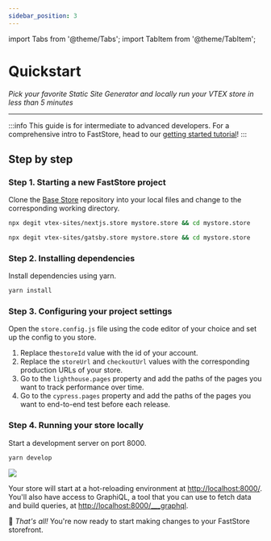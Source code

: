 ```yaml
---
sidebar_position: 3
---
```


import Tabs from '@theme/Tabs';
import TabItem from '@theme/TabItem';

# Quickstart

*Pick your favorite Static Site Generator and locally run your VTEX store in less than 5 minutes*

---

:::info 
This guide is for intermediate to advanced developers. For a comprehensive intro to FastStore, head to our [getting started tutorial](/tutorials/fundamentals/0)!
:::

## Step by step 

### Step 1. Starting a new FastStore project

Clone the [Base Store](/starters/base) repository into your local files and change to the corresponding working directory.

<Tabs groupId="chosen-framework">
  <TabItem value="nextjs" label="Next.js" default>

```sh
npx degit vtex-sites/nextjs.store mystore.store && cd mystore.store
```

  </TabItem>
  <TabItem value="gatsby" label="Gatsby">

```sh
npx degit vtex-sites/gatsby.store mystore.store && cd mystore.store
```


  </TabItem>
</Tabs>



### Step 2. Installing dependencies

Install dependencies using yarn.

```sh
yarn install
```

### Step 3. Configuring your project settings

Open the `store.config.js` file using the code editor of your choice and set up the config to you store.

1. Replace  the`storeId` value with the id of your account.
2. Replace the `storeUrl` and `checkoutUrl` values with the corresponding production URLs of your store.
3. Go to the `lighthouse.pages` property and add the paths of the pages you want to track performance over time.
4. Go to the `cypress.pages` property and add the paths of the pages you want to end-to-end test before each release.

### Step 4. Running your store locally

Start a development server on port 8000.

```sh
yarn develop
```

<img className="rounded shadow-md" src="/img/tutorials/gatsby/yarndevelop.gif"/>

Your store will start at a hot-reloading environment at [http://localhost:8000/](http://localhost:8000/). You'll also have access to GraphiQL, a tool that you can use to fetch data and build queries, at [http://localhost:8000/___graphql](http://localhost:8000/___graphql).

🎉 *That's all!* You're now ready to start making changes to your FastStore storefront.
